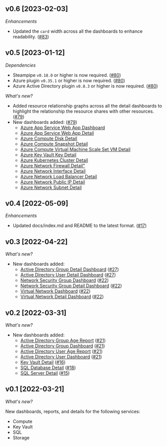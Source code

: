 ## v0.6 [2023-02-03]

_Enhancements_

- Updated the `card` width across all the dashboards to enhance readability. ([#83](https://github.com/turbot/steampipe-mod-azure-insights/pull/83))

## v0.5 [2023-01-12]

_Dependencies_

- Steampipe `v0.18.0` or higher is now required. ([#80](https://github.com/turbot/steampipe-mod-azure-insights/pull/80))
- Azure plugin `v0.35.1` or higher is now required. ([#80](https://github.com/turbot/steampipe-mod-azure-insights/pull/80))
- Azure Active Directory plugin `v0.8.3` or higher is now required. ([#80](https://github.com/turbot/steampipe-mod-azure-insights/pull/80))

_What's new?_

- Added resource relationship graphs across all the detail dashboards to highlight the relationship the resource shares with other resources. ([#79](https://github.com/turbot/steampipe-mod-azure-insights/pull/79))
- New dashboards added: ([#79](https://github.com/turbot/steampipe-mod-azure-insights/pull/79))
  - [Azure App Service Web App Dashboard](https://hub.steampipe.io/mods/turbot/azure_insights/dashboards/dashboard.app_service_web_app_dashboard)
  - [Azure App Service Web App Detail](https://hub.steampipe.io/mods/turbot/azure_insights/dashboards/dashboard.app_service_web_app_detail)
  - [Azure Compute Disk Detail](https://hub.steampipe.io/mods/turbot/azure_insights/dashboards/dashboard.compute_disk_detail)
  - [Azure Compute Snapshot Detail](https://hub.steampipe.io/mods/turbot/azure_insights/dashboards/dashboard.compute_snapshot_detail)
  - [Azure Compute Virtual Machine Scale Set VM Detail](https://hub.steampipe.io/mods/turbot/azure_insights/dashboards/dashboard.compute_virtual_machine_scale_set_vm_detail)
  - [Azure Key Vault Key Detail](https://hub.steampipe.io/mods/turbot/azure_insights/dashboards/dashboard.key_vault_key_detail)
  - [Azure Kubernetes Cluster Detail](https://hub.steampipe.io/mods/turbot/azure_insights/dashboards/dashboard.kubernetes_cluster_detail)
  - [Azure Network Firewall Detail"](https://hub.steampipe.io/mods/turbot/azure_insights/dashboards/dashboard.network_firewall_detail)
  - [Azure Network Interface Detail](https://hub.steampipe.io/mods/turbot/azure_insights/dashboards/dashboard.network_interface_detail)
  - [Azure Network Load Balancer Detail](https://hub.steampipe.io/mods/turbot/azure_insights/dashboards/dashboard.network_load_balancer_detail)
  - [Azure Network Public IP Detail](https://hub.steampipe.io/mods/turbot/azure_insights/dashboards/dashboard.network_public_ip_detail)
  - [Azure Network Subnet Detail](https://hub.steampipe.io/mods/turbot/azure_insights/dashboards/dashboard.network_subnet_detail)

## v0.4 [2022-05-09]

_Enhancements_

- Updated docs/index.md and README to the latest format. ([#17](https://github.com/turbot/steampipe-mod-azure-tags/pull/17))

## v0.3 [2022-04-22]

_What's new?_

- New dashboards added:
  - [Active Directory Group Detail Dashboard](https://hub.steampipe.io/mods/turbot/azure_insights/dashboards/dashboard.azuread_group_detail) ([#27](https://github.com/turbot/steampipe-mod-azure-insights/pull/27))
  - [Active Directory User Detail Dashboard](https://hub.steampipe.io/mods/turbot/azure_insights/dashboards/dashboard.azuread_user_detail) ([#27](https://github.com/turbot/steampipe-mod-azure-insights/pull/27))
  - [Network Security Group Dashboard](https://hub.steampipe.io/mods/turbot/azure_insights/dashboards/dashboard.azure_network_security_group_dashboard) ([#22](https://github.com/turbot/steampipe-mod-azure-insights/pull/22))
  - [Network Security Group Detail Dashboard](https://hub.steampipe.io/mods/turbot/azure_insights/dashboards/dashboard.azure_network_security_group_detail) ([#22](https://github.com/turbot/steampipe-mod-azure-insights/pull/22))
  - [Virtual Network Dashboard](https://hub.steampipe.io/mods/turbot/azure_insights/dashboards/dashboard.azure_virtual_network_dashboard) ([#22](https://github.com/turbot/steampipe-mod-azure-insights/pull/22))
  - [Virtual Network Detail Dashboard](https://hub.steampipe.io/mods/turbot/azure_insights/dashboards/dashboard.azure_virtual_network_detail) ([#22](https://github.com/turbot/steampipe-mod-azure-insights/pull/22))

## v0.2 [2022-03-31]

_What's new?_

- New dashboards added:
  - [Active Directory Group Age Report](https://hub.steampipe.io/mods/turbot/azure_insights/dashboards/dashboard.azuread_group_age_report) ([#21](https://github.com/turbot/steampipe-mod-azure-insights/pull/21))
  - [Active Directory Group Dashboard](https://hub.steampipe.io/mods/turbot/azure_insights/dashboards/dashboard.azuread_group_dashboard) ([#21](https://github.com/turbot/steampipe-mod-azure-insights/pull/21))
  - [Active Directory User Age Report](https://hub.steampipe.io/mods/turbot/azure_insights/dashboards/dashboard.azuread_user_age_report) ([#21](https://github.com/turbot/steampipe-mod-azure-insights/pull/21))
  - [Active Directory User Dashboard](https://hub.steampipe.io/mods/turbot/azure_insights/dashboards/dashboard.azuread_user_dashboard) ([#21](https://github.com/turbot/steampipe-mod-azure-insights/pull/21))
  - [Key Vault Detail](https://hub.steampipe.io/mods/turbot/azure_insights/dashboards/dashboard.azure_key_vault_detail) ([#16](https://github.com/turbot/steampipe-mod-azure-insights/pull/16))
  - [SQL Database Detail](https://hub.steampipe.io/mods/turbot/azure_insights/dashboards/dashboard.azure_sql_database_detail) ([#18](https://github.com/turbot/steampipe-mod-azure-insights/pull/18))
  - [SQL Server Detail](https://hub.steampipe.io/mods/turbot/azure_insights/dashboards/dashboard.azure_sql_server_detail) ([#15](https://github.com/turbot/steampipe-mod-azure-insights/pull/15))

## v0.1 [2022-03-21]

_What's new?_

New dashboards, reports, and details for the following services:
- Compute
- Key Vault
- SQL
- Storage
